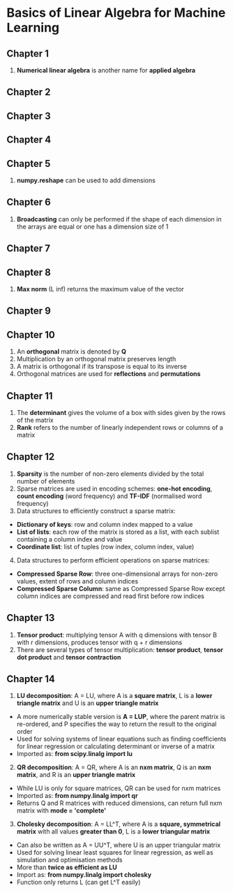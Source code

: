 # Basics of Linear Algebra for Machine Learning

## Chapter 1
1. **Numerical linear algebra** is another name for **applied algebra**

## Chapter 2

## Chapter 3

## Chapter 4

## Chapter 5
1. **numpy.reshape** can be used to add dimensions

## Chapter 6
1. **Broadcasting** can only be performed if the shape of each dimension in the arrays are equal or one has a dimension size of 1

## Chapter 7

## Chapter 8
1. **Max norm** (L inf) returns the maximum value of the vector

## Chapter 9

## Chapter 10
1. An **orthogonal** matrix is denoted by **Q**
2. Multiplication by an orthogonal matrix preserves length
3. A matrix is orthogonal if its transpose is equal to its inverse
4. Orthogonal matrices are used for **reflections** and **permutations**

## Chapter 11
1. The **determinant** gives the volume of a box with sides given by the rows of the matrix
2. **Rank** refers to the number of linearly independent rows or columns of a matrix

## Chapter 12
1. **Sparsity** is the number of non-zero elements divided by the total number of elements
2. Sparse matrices are used in encoding schemes: **one-hot encoding**, **count encoding** (word frequency) and **TF-IDF** (normalised word frequency)
3. Data structures to efficiently construct a sparse matrix:
* **Dictionary of keys**: row and column index mapped to a value
* **List of lists**: each row of the matrix is stored as a list, with each sublist containing a column index and value
* **Coordinate list**: list of tuples (row index, column index, value)
4. Data structures to perform efficient operations on sparse matrices:
* **Compressed Sparse Row**: three one-dimensional arrays for non-zero values, extent of rows and column indices
* **Compressed Sparse Column**: same as Compressed Sparse Row except column indices are compressed and read first before row indices

## Chapter 13
1. **Tensor product**: multiplying tensor A with q dimensions with tensor B with r dimensions, produces tensor with q + r dimensions
2. There are several types of tensor multiplication: **tensor product**, **tensor dot product** and **tensor contraction**

## Chapter 14
1. **LU decomposition**: A = LU, where A is a **square matrix**, L is a **lower triangle matrix** and U is an **upper triangle matrix**
* A more numerically stable version is **A = LUP**, where the parent matrix is re-ordered, and P specifies the way to return the result to the original order
* Used for solving systems of linear equations such as finding coefficients for linear regression or calculating determinant or inverse of a matrix
* Imported as: **from scipy.linalg import lu**
2. **QR decomposition**: A = QR, where A is an **nxm matrix**, Q is an **nxm matrix**, and R is an **upper triangle matrix**
* While LU is only for square matrices, QR can be used for nxm matrices
* Imported as: **from numpy.linalg import qr**
* Returns Q and R matrices with reduced dimensions, can return full nxm matrix with **mode = 'complete'**
3. **Cholesky decomposition**: A = LL^T, where A is a **square, symmetrical matrix** with all values **greater than 0**, L is a **lower triangular matrix** 
* Can also be written as A = UU^T, where U is an upper triangular matrix
* Used for solving linear least squares for linear regression, as well as simulation and optimisation methods
* More than **twice as efficient as LU**
* Import as: **from numpy.linalg import cholesky**
* Function only returns L (can get L^T easily)

